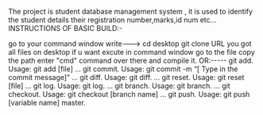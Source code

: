 The project is student database management system , it is used to identify the student details their registration number,marks,id num etc...
INSTRUCTIONS OF BASIC BUILD:-

go to your command window
write---> cd desktop
git clone URL
you got all files on desktop
if u want excute in command window go to the file copy the path enter "cmd" command over there
and compile it.
OR:-----
git add. Usage: git add [file] ...
git commit. Usage: git commit -m “[ Type in the commit message]” ...
git diff. Usage: git diff. ...
git reset. Usage: git reset [file] ...
git log. Usage: git log. ...
git branch. Usage: git branch. ...
git checkout. Usage: git checkout [branch name] ...
git push. Usage: git push [variable name] master.
